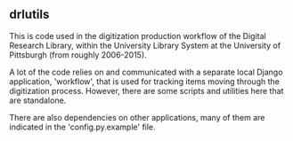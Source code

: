 ## drlutils

This is code used in the digitization production workflow of the Digital 
Research Library, within the University Library System at the University
of Pittsburgh (from roughly 2006-2015).

A lot of the code relies on and communicated with a separate local Django
application, 'workflow', that is used for tracking items moving through 
the digitization process. However, there are some scripts and utilities 
here that are standalone.

There are also dependencies on other applications, many of them are 
indicated in the 'config.py.example' file.



